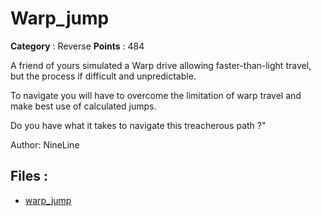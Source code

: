 # Warp_jump

**Category** : Reverse
**Points** : 484

A friend of yours simulated a Warp drive allowing faster-than-light travel, but the process if difficult and unpredictable.

To navigate you will have to overcome the limitation of warp travel and make best use of calculated jumps.

Do you have what it takes to navigate this treacherous path ?"

Author: NineLine

## Files : 
 - [warp_jump](./warp_jump)


